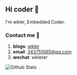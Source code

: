 <!--
**wkler/wkler** is a ✨ _special_ ✨ repository because its `README.md` (this file) appears on your GitHub profile.

Here are some ideas to get you started:

- 🔭 I’m currently working on ...
- 🌱 I’m currently learning ...
- 👯 I’m looking to collaborate on ...
- 🤔 I’m looking for help with ...
- 💬 Ask me about ...
- 📫 How to reach me: ...
- 😄 Pronouns: ...
- ⚡ Fun fact: ...
-->
## Hi coder 👋 
I'm wkler, Embedded Coder.

### Contact me 📱

1. **blogs**: [wkler](https://wkler.github.io)
2. **email**: 343751065@qq.com
3. **wechat**: wklerer

![Github Stats](https://github-readme-stats.vercel.app/api?username=wkler&show_icons=true&theme=dark)
<!--
![Github Stats](https://github-readme-stats.vercel.app/api?username=wkler&show_icons=true&theme=dark)
-->
